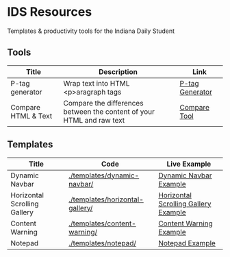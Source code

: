 # IDS Resources

Templates &amp; productivity tools for the Indiana Daily Student

## Tools

| Title | Description | Link |
| --- | --- | --- |
| P-tag generator | Wrap text into HTML \<p>aragraph tags | [P-tag Generator](https://ids.jacob.day/tools/p-tag-generator/) |
| Compare HTML & Text | Compare the differences between the content of your HTML and raw text | [Compare Tool](https://ids.jacob.day/tools/compare-html-text/) |

## Templates

| Title | Code | Live Example |
| --- | --- | --- |
| Dynamic Navbar | [./templates/dynamic-navbar/](./templates/dynamic-navbar/) | [Dynamic Navbar Example](https://ids.jacob.day/templates/dynamic-navbar/) |
| Horizontal Scrolling Gallery | [./templates/horizontal-gallery/](./templates/horizontal-gallery/) | [Horizontal Scrolling Gallery Example](https://ids.jacob.day/templates/horizontal-gallery/) |
| Content Warning | [./templates/content-warning/](./templates/content-warning/) | [Content Warning Example](https://ids.jacob.day/templates/content-warning/) |
| Notepad | [./templates/notepad/](./templates/notepad/) | [Notepad Example](https://ids.jacob.day/templates/notepad/) |
